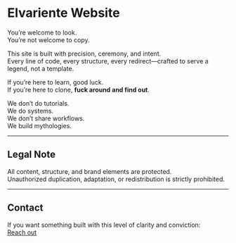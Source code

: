 # Elvariente Website

You’re welcome to look.  
You’re not welcome to copy.

This site is built with precision, ceremony, and intent.  
Every line of code, every structure, every redirect—crafted to serve a legend, not a template.

If you’re here to learn, good luck.  
If you’re here to clone, **fuck around and find out**.

We don’t do tutorials.  
We do systems.  
We don’t share workflows.  
We build mythologies.

---

## Legal Note

All content, structure, and brand elements are protected.  
Unauthorized duplication, adaptation, or redistribution is strictly prohibited.

---

## Contact

If you want something built with this level of clarity and conviction:  
[Reach out](https://elvariente.com/contact)
